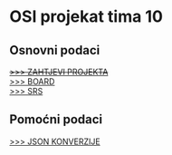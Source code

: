 # OSI projekat tima 10

## Osnovni podaci

~~[>>> ZAHTJEVI PROJEKTA](./docs/req.md)<br>~~
[>>> BOARD](https://github.com/users/bratpeki/projects/1/)<br>
[>>> SRS](./docs/SRS-Tim10.pdf)

## Pomoćni podaci

[>>> JSON KONVERZIJE](./docs/help/json.md)
